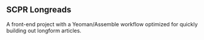 ## SCPR Longreads

A front-end project with a Yeoman/Assemble workflow optimized for quickly building out longform articles. 